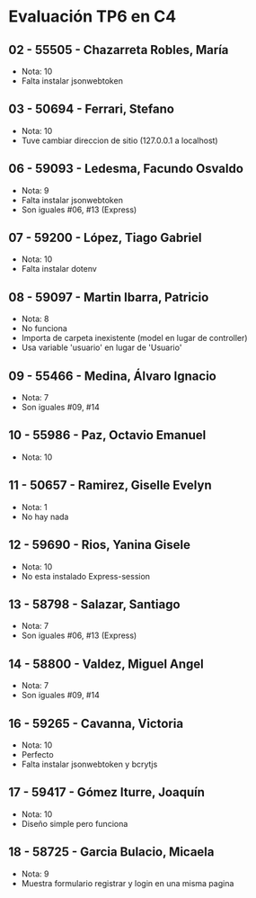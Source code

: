 # Evaluación TP6 en C4

## 02 - 55505 - Chazarreta Robles, María
- Nota: 10
- Falta instalar jsonwebtoken

## 03 - 50694 - Ferrari, Stefano
- Nota: 10
- Tuve cambiar direccion de sitio (127.0.0.1 a localhost)

## 06 - 59093 - Ledesma, Facundo Osvaldo
- Nota: 9
- Falta instalar jsonwebtoken
- Son iguales #06, #13 (Express)

## 07 - 59200 - López, Tiago Gabriel
- Nota: 10
- Falta instalar dotenv

## 08 - 59097 - Martin Ibarra, Patricio
- Nota: 8
- No funciona
- Importa de carpeta inexistente (model en lugar de controller)
- Usa variable 'usuario' en lugar de 'Usuario'

## 09 - 55466 - Medina, Álvaro Ignacio
- Nota: 7
- Son iguales #09, #14

## 10 - 55986 - Paz, Octavio Emanuel
- Nota: 10

## 11 - 50657 - Ramirez, Giselle Evelyn
- Nota: 1
- No hay nada

## 12 - 59690 - Rios, Yanina Gisele
- Nota: 10
- No esta instalado Express-session

## 13 - 58798 - Salazar, Santiago
- Nota: 7
- Son iguales #06, #13 (Express)

## 14 - 58800 - Valdez, Miguel Angel
- Nota: 7
- Son iguales #09, #14

## 16 - 59265 - Cavanna, Victoria
- Nota: 10
- Perfecto
- Falta instalar jsonwebtoken y bcrytjs

## 17 - 59417 - Gómez Iturre, Joaquín
- Nota: 10
- Diseño simple pero funciona

## 18 - 58725 - Garcia Bulacio, Micaela
- Nota: 9
- Muestra formulario registrar y login en una misma pagina
